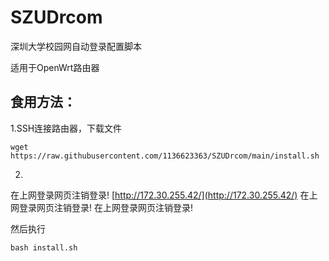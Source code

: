 # SZUDrcom
深圳大学校园网自动登录配置脚本

适用于OpenWrt路由器

## 食用方法：
1.SSH连接路由器，下载文件
```
wget https://raw.githubusercontent.com/1136623363/SZUDrcom/main/install.sh
```
2.
在上网登录网页注销登录! [http://172.30.255.42/](http://172.30.255.42/)
在上网登录网页注销登录!
在上网登录网页注销登录!

然后执行
```
bash install.sh
```
